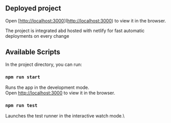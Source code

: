 ## Deployed project

Open [[http://localhost:3000](https://tourmaline-belekoy-21ded9.netlify.app/)]([http://localhost:3000](https://tourmaline-belekoy-21ded9.netlify.app/)) to view it in the browser.

The project is integrated abd hosted with netlify for fast automatic deployments on every change

## Available Scripts

In the project directory, you can run:

### `npm run start`

Runs the app in the development mode.\
Open [http://localhost:3000](http://localhost:3000) to view it in the browser.

### `npm run test`

Launches the test runner in the interactive watch mode.\
